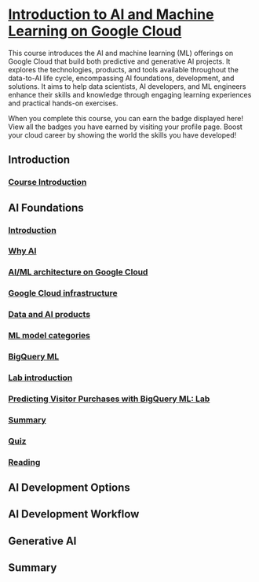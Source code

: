 # [Introduction to AI and Machine Learning on Google Cloud](https://www.cloudskillsboost.google/paths/17/course_templates/593)

This course introduces the AI and machine learning (ML) offerings on Google Cloud that build both predictive and generative AI projects. It explores the technologies, products, and tools available throughout the data-to-AI life cycle, encompassing AI foundations, development, and solutions. It aims to help data scientists, AI developers, and ML engineers enhance their skills and knowledge through engaging learning experiences and practical hands-on exercises.

When you complete this course, you can earn the badge displayed here! View all the badges you have earned by visiting your profile page. Boost your cloud career by showing the world the skills you have developed!

## Introduction

### [Course Introduction](https://www.cloudskillsboost.google/paths/17/course_templates/593)

## AI Foundations

### [Introduction](https://www.cloudskillsboost.google/paths/17/course_sessions/13699500/video/470125)
### [Why AI](https://www.cloudskillsboost.google/paths/17/course_sessions/13699500/video/470126)
### [AI/ML architecture on Google Cloud](https://www.cloudskillsboost.google/paths/17/course_sessions/13699500/video/470127)
### [Google Cloud infrastructure](https://www.cloudskillsboost.google/paths/17/course_sessions/13699500/video/470128)
### [Data and AI products](https://www.cloudskillsboost.google/paths/17/course_sessions/13699500/video/470129)
### [ML model categories](https://www.cloudskillsboost.google/paths/17/course_sessions/13699500/video/470130)
### [BigQuery ML](https://www.cloudskillsboost.google/paths/17/course_sessions/13699500/video/470131)
### [Lab introduction](https://www.cloudskillsboost.google/paths/17/course_sessions/13699500/video/470132)
### [Predicting Visitor Purchases with BigQuery ML: Lab](https://www.cloudskillsboost.google/paths/17/course_sessions/13699500/labs/470133)
### [Summary](https://www.cloudskillsboost.google/paths/17/course_sessions/13699500/video/470134)
### [Quiz](https://www.cloudskillsboost.google/paths/17/course_sessions/13699500/quizzes/470135)
### [Reading](https://www.cloudskillsboost.google/paths/17/course_sessions/13699500/documents/470136)

## AI Development Options

## AI Development Workflow

## Generative AI

## Summary

#
